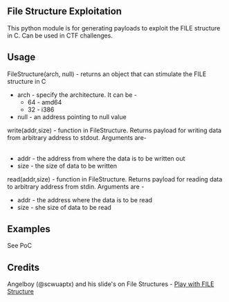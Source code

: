 <b>File Structure Exploitation</b>
---------------------------

This python module is for generating payloads to exploit the FILE structure in C. Can be used in CTF challenges.

<b>Usage</b>
-----

FileStructure(arch, null) - returns an object that can stimulate the FILE structure in C<br />
                            <ul>
                              <li> arch - specify the architecture. It can be -
                                <ul>
                                  <li> 64 - amd64
                                  <li> 32 - i386
                                </ul>
                              <li> null - an address pointing to null value
                             </ul>

write(addr,size) - function in FileStructure. Returns payload for writing data from arbitrary address to stdout. Arguments are-<br /> 
                        <ul>  
                          <li> addr - the address from where the data is to be written out
                          <li> size - the size of data to be written
                         </ul>

read(addr,size) - function in FileStructure. Returns payload for reading data to arbitrary address from stdin. Arguments are -<br />
                       <ul> 
                        <li> addr - the address where the data is to be read
                        <li> size - she size of data to be read
                       </ul>

<b>Examples</b>
--------

See PoC

<b>Credits</b>
-------

Angelboy (@scwuaptx) and his slide's on File Structures - <a href="http://4ngelboy.blogspot.in/2017/11/play-with-file-structure-yet-another.html">Play with FILE Structure</a>

